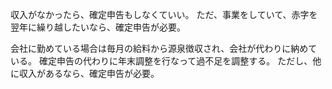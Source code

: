 収入がなかったら、確定申告もしなくていい。
ただ、事業をしていて、赤字を翌年に繰り越したいなら、確定申告が必要。

会社に勤めている場合は毎月の給料から源泉徴収され、会社が代わりに納めている。
確定申告の代わりに年末調整を行なって過不足を調整する。
ただし、他に収入があるなら、確定申告が必要。
